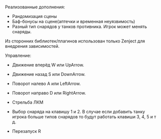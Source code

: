 Реализованные дополнения:

* Рандомизация сцены
* Баф-бонусы на сцене(аптечки и временная неуязвимость)
* Разный тип снарядов у танков противника. Игрок может менять снаряды.

Из сторонних библиотек/плагинов использован только Zenject для внедрения зависимостей.

Управление:

* Движение вперёд W или UpArrow.
* Движение назад S или DownArrow.
* Поворот налево A или LeftArrow.
* Поворот направо D или RightArrow.

* Стрельба ЛКМ

* Выбор снаряда на клавишу 1 и 2. В случае если добавить танку игрока больше типов снарядов то будут работать клавиши 3, 4, 5 и т д.

* Перезапуск R
